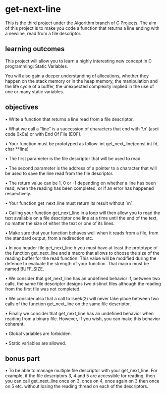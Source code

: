 # get-next-line
This is the third project under the Algorithm branch of C Projects.
The aim of this project is to make you code a function that returns a line ending with a newline, read from a file descriptor.

## learning outcomes
This project will allow you to learn a highly interesting new concept in C programming: Static Variables.

You will also gain a deeper understanding of allocations, whether they happen on the stack memory or in the heap memory, 
the manipulation and the life cycle of a buffer, the unexpected complexity implied in the use of one or many static variables.

## objectives
• Write a function that returns a line read from a file descriptor.

• What we call a “line” is a succession of characters that end with ’\n’ (ascii code
0x0a) or with End Of File (EOF).

• Your function must be prototyped as follow: int get_next_line(const int fd, char **line)

• The first parameter is the file descriptor that will be used to read.

• The second parameter is the address of a pointer to a character that will be used
to save the line read from the file descriptor.

• The return value can be 1, 0 or -1 depending on whether a line has been read, when the reading has been completed, 
or if an error has happened respectively.

• Your function get_next_line must return its result without ’\n’.

• Calling your function get_next_line in a loop will then allow you to read the text available on a file descriptor one line at a time until the end of the text, no matter the size of either the text or one of its lines.

• Make sure that your function behaves well when it reads from a file, from the standard output, from a redirection etc.

• In you header file get_next_line.h you must have at least the prototype of the function get_next_line and a macro that allows to choose the size of the reading buffer for the read function. This value will be modified during the defence to evaluate the strength of your function. That macro must be named BUFF_SIZE.

• We consider that get_next_line has an undefined behavior if, between two calls, the same file descriptor designs two distinct files although the reading from the first file was not completed.

• We consider also that a call to lseek(2) will never take place between two calls of the function get_next_line on the same file descriptor.

• Finally we consider that get_next_line has an undefined behavior when reading from a binary file. However, if you wish, you can make this behavior coherent.

• Global variables are forbidden.

• Static variables are allowed.

## bonus part
• To be able to manage multiple file descriptor with your get_next_line. 
For example, if the file descriptors 3, 4 and 5 are accessible for reading, then you can call get_next_line once on 3, 
once on 4, once again on 3 then once on 5 etc. without losing the reading thread on each of the descriptors.

